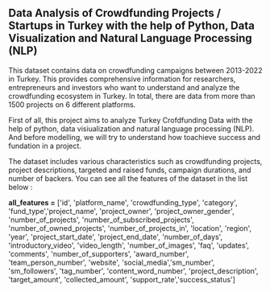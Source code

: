 
## Data Analysis of Crowdfunding Projects / Startups in Turkey with the help of Python, Data Visualization and Natural Language Processing (NLP)

This dataset contains data on crowdfunding campaigns between 2013-2022 in Turkey. This provides comprehensive information for researchers, entrepreneurs and investors who want to understand and analyze the crowdfunding ecosystem in Turkey. 
In total, there are data from more than 1500 projects on 6 different platforms.

First of all, this project aims to analyze Turkey Crofdfunding Data with the help of python, data visiualization and natural language processing (NLP). And before modelling, we will try to understand how toachieve success and fundation in a project.

The dataset includes various characteristics such as crowdfunding projects, project descriptions, targeted and raised funds, campaign durations, and number of backers. You can see all the features of the dataset in the list below :

**all_features =** ['id', 'platform_name', 'crowdfunding_type', 'category', 'fund_type','project_name', 'project_owner', 'project_owner_gender',
'number_of_projects', 'number_of_subscribed_projects', 'number_of_owned_projects', 'number_of_projects_in', 'location', 'region', 'year', 'project_start_date', 'project_end_date', 'number_of_days', 'introductory_video', 'video_length', 'number_of_images', 'faq', 'updates', 
'comments', 'number_of_supporters', 'award_number', 'team_person_number', 'website', 'social_media','sm_number', 'sm_followers', 'tag_number', 'content_word_number', 'project_description', 'target_amount', 'collected_amount', 'support_rate','success_status']
